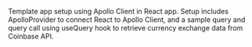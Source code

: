 Template app setup using Apollo Client in React app. Setup includes ApolloProvider to connect React to Apollo Client, and a sample query and query call using useQuery hook to retrieve currency exchange data from Coinbase API.

